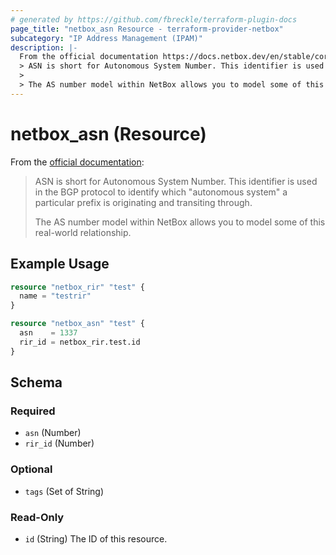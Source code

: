 ```yaml
---
# generated by https://github.com/fbreckle/terraform-plugin-docs
page_title: "netbox_asn Resource - terraform-provider-netbox"
subcategory: "IP Address Management (IPAM)"
description: |-
  From the official documentation https://docs.netbox.dev/en/stable/core-functionality/ipam/#asn:
  > ASN is short for Autonomous System Number. This identifier is used in the BGP protocol to identify which "autonomous system" a particular prefix is originating and transiting through.
  >
  > The AS number model within NetBox allows you to model some of this real-world relationship.
---
```


# netbox_asn (Resource)

From the [official documentation](https://docs.netbox.dev/en/stable/core-functionality/ipam/#asn):
> ASN is short for Autonomous System Number. This identifier is used in the BGP protocol to identify which "autonomous system" a particular prefix is originating and transiting through.
>
> The AS number model within NetBox allows you to model some of this real-world relationship.

## Example Usage

```terraform
resource "netbox_rir" "test" {
  name = "testrir"
}

resource "netbox_asn" "test" {
  asn    = 1337
  rir_id = netbox_rir.test.id
}
```

<!-- schema generated by tfplugindocs -->
## Schema

### Required

- `asn` (Number)
- `rir_id` (Number)

### Optional

- `tags` (Set of String)

### Read-Only

- `id` (String) The ID of this resource.


